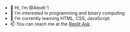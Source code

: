 - 👋 Hi, I’m @AlexK-1
- 👀 I’m interested in programming and binary computing
- 🌱 I’m currently learning HTML, CSS, JavaScript
- 📫 You can reach me at the [Replit Ask](https://ask.replit.com/).

<!---
AlexK-1/AlexK-1 is a ✨ special ✨ repository because its `README.md` (this file) appears on your GitHub profile.
You can click the Preview link to take a look at your changes.
--->
